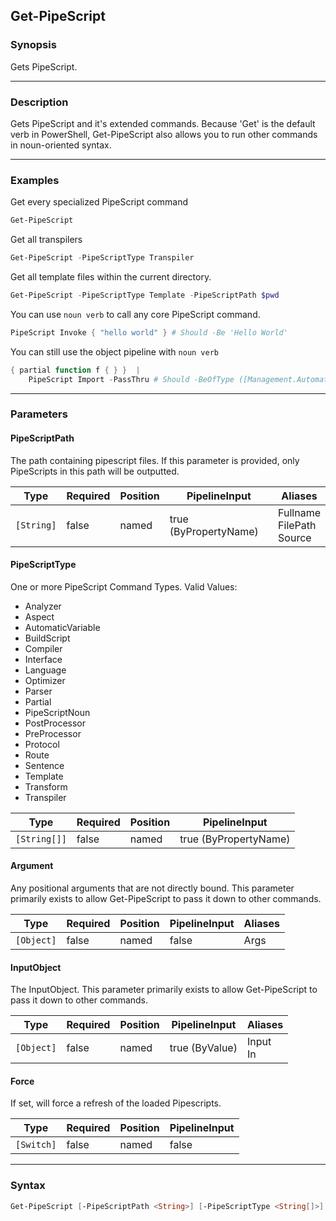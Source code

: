 Get-PipeScript
--------------

### Synopsis
Gets PipeScript.

---

### Description

Gets PipeScript and it's extended commands.
Because 'Get' is the default verb in PowerShell,
Get-PipeScript also allows you to run other commands in noun-oriented syntax.

---

### Examples
Get every specialized PipeScript command

```PowerShell
Get-PipeScript
```
Get all transpilers

```PowerShell
Get-PipeScript -PipeScriptType Transpiler
```
Get all template files within the current directory.

```PowerShell
Get-PipeScript -PipeScriptType Template -PipeScriptPath $pwd
```
You can use `noun verb` to call any core PipeScript command.

```PowerShell
PipeScript Invoke { "hello world" } # Should -Be 'Hello World'
```
You can still use the object pipeline with `noun verb`

```PowerShell
{ partial function f { } }  |
    PipeScript Import -PassThru # Should -BeOfType ([Management.Automation.PSModuleInfo])
```

---

### Parameters
#### **PipeScriptPath**
The path containing pipescript files.
If this parameter is provided, only PipeScripts in this path will be outputted.

|Type      |Required|Position|PipelineInput        |Aliases                         |
|----------|--------|--------|---------------------|--------------------------------|
|`[String]`|false   |named   |true (ByPropertyName)|Fullname<br/>FilePath<br/>Source|

#### **PipeScriptType**
One or more PipeScript Command Types.
Valid Values:

* Analyzer
* Aspect
* AutomaticVariable
* BuildScript
* Compiler
* Interface
* Language
* Optimizer
* Parser
* Partial
* PipeScriptNoun
* PostProcessor
* PreProcessor
* Protocol
* Route
* Sentence
* Template
* Transform
* Transpiler

|Type        |Required|Position|PipelineInput        |
|------------|--------|--------|---------------------|
|`[String[]]`|false   |named   |true (ByPropertyName)|

#### **Argument**
Any positional arguments that are not directly bound.
This parameter primarily exists to allow Get-PipeScript to pass it down to other commands.

|Type      |Required|Position|PipelineInput|Aliases|
|----------|--------|--------|-------------|-------|
|`[Object]`|false   |named   |false        |Args   |

#### **InputObject**
The InputObject.
This parameter primarily exists to allow Get-PipeScript to pass it down to other commands.

|Type      |Required|Position|PipelineInput |Aliases     |
|----------|--------|--------|--------------|------------|
|`[Object]`|false   |named   |true (ByValue)|Input<br/>In|

#### **Force**
If set, will force a refresh of the loaded Pipescripts.

|Type      |Required|Position|PipelineInput|
|----------|--------|--------|-------------|
|`[Switch]`|false   |named   |false        |

---

### Syntax
```PowerShell
Get-PipeScript [-PipeScriptPath <String>] [-PipeScriptType <String[]>] [-Argument <Object>] [-InputObject <Object>] [-Force] [<CommonParameters>]
```
